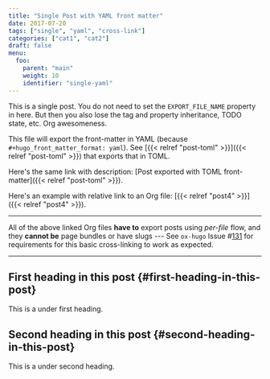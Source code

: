 ```yaml
---
title: "Single Post with YAML front matter"
date: 2017-07-20
tags: ["single", "yaml", "cross-link"]
categories: ["cat1", "cat2"]
draft: false
menu:
  foo:
    parent: "main"
    weight: 10
    identifier: "single-yaml"
---
```


This is a single post. You do not need to set the `EXPORT_FILE_NAME`
property in here. But then you also lose the tag and property
inheritance, TODO state, etc. Org awesomeness.

This file will export the front-matter in YAML (because
`#+hugo_front_matter_format: yaml`). See [{{< relref "post-toml" >}}]({{< relref "post-toml" >}}) that
exports that in TOML.

Here's the same link with description: [Post exported with TOML
front-matter]({{< relref "post-toml" >}}).

Here's an example with relative link to an Org file:
[{{< relref "post4" >}}]({{< relref "post4" >}}).

---

All of the above linked Org files **have to** export posts using
_per-file_ flow, and they **cannot be** page bundles or have slugs --- See
`ox-hugo` Issue #[131](https://github.com/kaushalmodi/ox-hugo/issues/131) for requirements for this basic cross-linking to
work as expected.

---


## First heading in this post {#first-heading-in-this-post}

This is a under first heading.


## Second heading in this post {#second-heading-in-this-post}

This is a under second heading.
